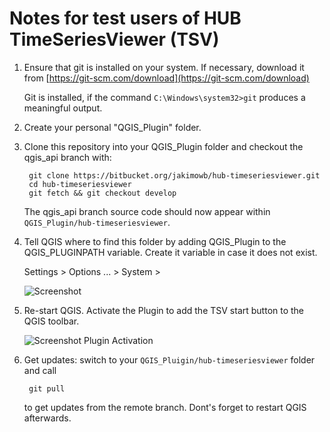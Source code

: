 # Notes for test users of HUB TimeSeriesViewer (TSV)

1.  Ensure that git is installed on your system. If necessary, download it
from [https://git-scm.com/download](https://git-scm.com/download)

    Git is installed, if the command `C:\Windows\system32>git` produces a meaningful output.

2. Create your personal "QGIS_Plugin" folder.

3. Clone this repository into your QGIS_Plugin folder and checkout the qgis_api branch with:

        git clone https://bitbucket.org/jakimowb/hub-timeseriesviewer.git
        cd hub-timeseriesviewer
        git fetch && git checkout develop

    The qgis_api branch source code should now appear within `QGIS_Plugin/hub-timeseriesviewer`.

4. Tell QGIS where to find this folder by adding QGIS_Plugin to the QGIS_PLUGINPATH variable.
Create it variable in case it does not exist.

    Settings > Options ... > System >

    ![Screenshot](img/qgis_pluginpath.png "Screenshot QGIS_PLUGINPATH")

5. Re-start QGIS. Activate the Plugin to add the TSV start button
to the QGIS toolbar.

    ![Screenshot Plugin Activation](img/qgis_plugin_activation.png "Screenshot Plugin Activation")

6. Get updates: switch to your `QGIS_Pluigin/hub-timeseriesviewer` folder and call

        git pull

    to get updates from the remote branch. Dont's forget to restart QGIS afterwards.

